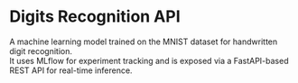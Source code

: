 # Digits Recognition API
A machine learning model trained on the MNIST dataset for handwritten digit recognition.  
It uses MLflow for experiment tracking and is exposed via a FastAPI-based REST API for real-time inference.
